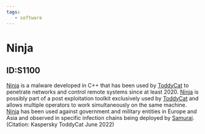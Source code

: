 ```yaml
---
tags:
   - software
---
```

# Ninja
## ID:S1100
[Ninja](/mitre/software/S1100) is a malware developed in C++ that has been used by [ToddyCat](/mitre/groups/G1022) to penetrate networks and control remote systems since at least 2020.  [Ninja](/mitre/software/S1100) is possibly part of a post exploitation toolkit exclusively used by [ToddyCat](/mitre/groups/G1022) and allows multiple operators to work simultaneously on the same machine. [Ninja](/mitre/software/S1100) has been used against government and military entities in Europe and Asia and observed in specific infection chains being deployed by [Samurai](/mitre/software/S1099).(Citation: Kaspersky ToddyCat June 2022)
